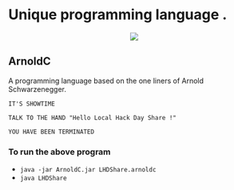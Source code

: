 # Unique programming language .
<p align="center">
  
  <img align="center" src="https://user-images.githubusercontent.com/47265493/113344630-f3af0d80-934e-11eb-9857-923b95ce72ba.png">
  
  
</p>

## ArnoldC
A programming language based on the one liners of Arnold Schwarzenegger.

```
IT'S SHOWTIME

TALK TO THE HAND "Hello Local Hack Day Share !"

YOU HAVE BEEN TERMINATED

```
### To run the above program 
- `java -jar ArnoldC.jar LHDShare.arnoldc`
- `java LHDShare`
